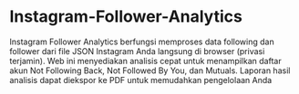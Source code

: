 # Instagram-Follower-Analytics
Instagram Follower Analytics berfungsi memproses data following dan follower dari file JSON Instagram Anda langsung di browser (privasi terjamin). Web ini menyediakan analisis cepat untuk menampilkan daftar akun Not Following Back, Not Followed By You, dan Mutuals. Laporan hasil analisis dapat diekspor ke PDF untuk memudahkan pengelolaan Anda
